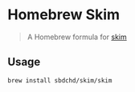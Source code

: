 # Homebrew Skim
> A Homebrew formula for [skim](https://github.com/lotabout/skim)

## Usage

```sh
brew install sbdchd/skim/skim
```

